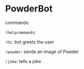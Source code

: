 # PowderBot
commands:

``!helpcommands``:

``!hi``: bot greets the user

``!powder``: sends an image of Powder

``!joke``: tells a joke
